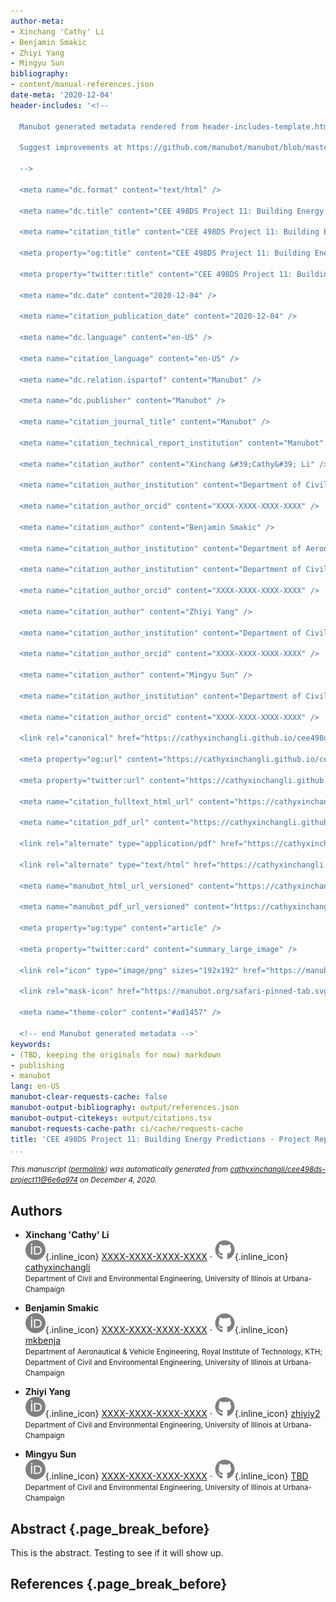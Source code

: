 ```yaml
---
author-meta:
- Xinchang 'Cathy' Li
- Benjamin Smakic
- Zhiyi Yang
- Mingyu Sun
bibliography:
- content/manual-references.json
date-meta: '2020-12-04'
header-includes: '<!--

  Manubot generated metadata rendered from header-includes-template.html.

  Suggest improvements at https://github.com/manubot/manubot/blob/master/manubot/process/header-includes-template.html

  -->

  <meta name="dc.format" content="text/html" />

  <meta name="dc.title" content="CEE 498DS Project 11: Building Energy Predictions - Project Report" />

  <meta name="citation_title" content="CEE 498DS Project 11: Building Energy Predictions - Project Report" />

  <meta property="og:title" content="CEE 498DS Project 11: Building Energy Predictions - Project Report" />

  <meta property="twitter:title" content="CEE 498DS Project 11: Building Energy Predictions - Project Report" />

  <meta name="dc.date" content="2020-12-04" />

  <meta name="citation_publication_date" content="2020-12-04" />

  <meta name="dc.language" content="en-US" />

  <meta name="citation_language" content="en-US" />

  <meta name="dc.relation.ispartof" content="Manubot" />

  <meta name="dc.publisher" content="Manubot" />

  <meta name="citation_journal_title" content="Manubot" />

  <meta name="citation_technical_report_institution" content="Manubot" />

  <meta name="citation_author" content="Xinchang &#39;Cathy&#39; Li" />

  <meta name="citation_author_institution" content="Department of Civil and Environmental Engineering, University of Illinois at Urbana-Champaign" />

  <meta name="citation_author_orcid" content="XXXX-XXXX-XXXX-XXXX" />

  <meta name="citation_author" content="Benjamin Smakic" />

  <meta name="citation_author_institution" content="Department of Aeronautical &amp; Vehicle Engineering, Royal Institute of Technology, KTH" />

  <meta name="citation_author_institution" content="Department of Civil and Environmental Engineering, University of Illinois at Urbana-Champaign" />

  <meta name="citation_author_orcid" content="XXXX-XXXX-XXXX-XXXX" />

  <meta name="citation_author" content="Zhiyi Yang" />

  <meta name="citation_author_institution" content="Department of Civil and Environmental Engineering, University of Illinois at Urbana-Champaign" />

  <meta name="citation_author_orcid" content="XXXX-XXXX-XXXX-XXXX" />

  <meta name="citation_author" content="Mingyu Sun" />

  <meta name="citation_author_institution" content="Department of Civil and Environmental Engineering, University of Illinois at Urbana-Champaign" />

  <meta name="citation_author_orcid" content="XXXX-XXXX-XXXX-XXXX" />

  <link rel="canonical" href="https://cathyxinchangli.github.io/cee498ds-project11/" />

  <meta property="og:url" content="https://cathyxinchangli.github.io/cee498ds-project11/" />

  <meta property="twitter:url" content="https://cathyxinchangli.github.io/cee498ds-project11/" />

  <meta name="citation_fulltext_html_url" content="https://cathyxinchangli.github.io/cee498ds-project11/" />

  <meta name="citation_pdf_url" content="https://cathyxinchangli.github.io/cee498ds-project11/manuscript.pdf" />

  <link rel="alternate" type="application/pdf" href="https://cathyxinchangli.github.io/cee498ds-project11/manuscript.pdf" />

  <link rel="alternate" type="text/html" href="https://cathyxinchangli.github.io/cee498ds-project11/v/6e6a97486f60f59452b7f230c04a6da0cf24ef36/" />

  <meta name="manubot_html_url_versioned" content="https://cathyxinchangli.github.io/cee498ds-project11/v/6e6a97486f60f59452b7f230c04a6da0cf24ef36/" />

  <meta name="manubot_pdf_url_versioned" content="https://cathyxinchangli.github.io/cee498ds-project11/v/6e6a97486f60f59452b7f230c04a6da0cf24ef36/manuscript.pdf" />

  <meta property="og:type" content="article" />

  <meta property="twitter:card" content="summary_large_image" />

  <link rel="icon" type="image/png" sizes="192x192" href="https://manubot.org/favicon-192x192.png" />

  <link rel="mask-icon" href="https://manubot.org/safari-pinned-tab.svg" color="#ad1457" />

  <meta name="theme-color" content="#ad1457" />

  <!-- end Manubot generated metadata -->'
keywords:
- (TBD, keeping the originals for now) markdown
- publishing
- manubot
lang: en-US
manubot-clear-requests-cache: false
manubot-output-bibliography: output/references.json
manubot-output-citekeys: output/citations.tsv
manubot-requests-cache-path: ci/cache/requests-cache
title: 'CEE 498DS Project 11: Building Energy Predictions - Project Report'
...
```







<small><em>
This manuscript
([permalink](https://cathyxinchangli.github.io/cee498ds-project11/v/6e6a97486f60f59452b7f230c04a6da0cf24ef36/))
was automatically generated
from [cathyxinchangli/cee498ds-project11@6e6a974](https://github.com/cathyxinchangli/cee498ds-project11/tree/6e6a97486f60f59452b7f230c04a6da0cf24ef36)
on December 4, 2020.
</em></small>

## Authors



+ **Xinchang 'Cathy' Li**<br>
    ![ORCID icon](images/orcid.svg){.inline_icon}
    [XXXX-XXXX-XXXX-XXXX](https://orcid.org/XXXX-XXXX-XXXX-XXXX)
    · ![GitHub icon](images/github.svg){.inline_icon}
    [cathyxinchangli](https://github.com/cathyxinchangli)<br>
  <small>
     Department of Civil and Environmental Engineering, University of Illinois at Urbana-Champaign
  </small>

+ **Benjamin Smakic**<br>
    ![ORCID icon](images/orcid.svg){.inline_icon}
    [XXXX-XXXX-XXXX-XXXX](https://orcid.org/XXXX-XXXX-XXXX-XXXX)
    · ![GitHub icon](images/github.svg){.inline_icon}
    [mkbenja](https://github.com/mkbenja)<br>
  <small>
     Department of Aeronautical & Vehicle Engineering, Royal Institute of Technology, KTH; Department of Civil and Environmental Engineering, University of Illinois at Urbana-Champaign
  </small>

+ **Zhiyi Yang**<br>
    ![ORCID icon](images/orcid.svg){.inline_icon}
    [XXXX-XXXX-XXXX-XXXX](https://orcid.org/XXXX-XXXX-XXXX-XXXX)
    · ![GitHub icon](images/github.svg){.inline_icon}
    [zhiyiy2](https://github.com/zhiyiy2)<br>
  <small>
     Department of Civil and Environmental Engineering, University of Illinois at Urbana-Champaign
  </small>

+ **Mingyu Sun**<br>
    ![ORCID icon](images/orcid.svg){.inline_icon}
    [XXXX-XXXX-XXXX-XXXX](https://orcid.org/XXXX-XXXX-XXXX-XXXX)
    · ![GitHub icon](images/github.svg){.inline_icon}
    [TBD](https://github.com/TBD)<br>
  <small>
     Department of Civil and Environmental Engineering, University of Illinois at Urbana-Champaign
  </small>



## Abstract {.page_break_before}

This is the abstract. Testing to see if it will show up.


## References {.page_break_before}

<!-- Explicitly insert bibliography here -->
<div id="refs"></div>
